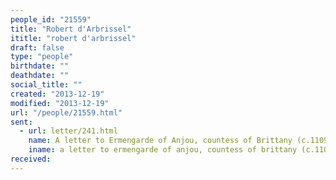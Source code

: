 ```yaml
---
people_id: "21559"
title: "Robert d'Arbrissel"
ititle: "robert d'arbrissel"
draft: false
type: "people"
birthdate: ""
deathdate: ""
social_title: ""
created: "2013-12-19"
modified: "2013-12-19"
url: "/people/21559.html"
sent:
  - url: letter/241.html
    name: A letter to Ermengarde of Anjou, countess of Brittany (c.1109)
    iname: a letter to ermengarde of anjou, countess of brittany (c.1109)
received:
---
```

